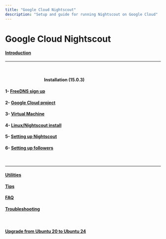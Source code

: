 ```yaml
---  
title: "Google Cloud Nightscout"  
description: "Setup and guide for running Nightscout on Google Cloud"  
---  
```

  
# Google Cloud Nightscout  
  
#### [Introduction](./docs/GCNS/GCNS_Introduction.md)  
  
---  
  
<br/>  
  
####          **Installation** (15.0.3)
#### 1- [FreeDNS sign up](./docs/FreeDNS.md)
#### 2- [Google Cloud project](./docs/NS_GCProject.md)
#### 3- [Virtual Machine](./docs/VirtualMachine.md)
#### 4- [Linux/Nightscout install](./docs/NS_Install.md)
#### 5- [Setting up Nightscout](./docs/NS_setup.md)
#### 6- [Setting up followers](./docs/NS_Followers.md)  
<br/>  
  
---  
  
#### [Utilities](./docs/GCNS/Utilities.md)
#### [Tips](./docs/GCNS/Tips.md)
#### [FAQ](./docs/GCNS/FAQ.md)
#### [Troubleshooting](./docs/GCNS/Troubleshooting.md)
<br/>  
  
#### [Upgrade from Ubuntu 20 to Ubuntu 24](./docs/GCNS/UpgradeToUbuntu24.md)
  
